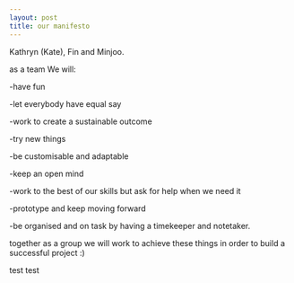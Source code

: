 ```yaml
---
layout: post
title: our manifesto
---
```


Kathryn (Kate), Fin and Minjoo.

as a team We will:

-have fun

-let everybody have equal say

-work to create a sustainable outcome

-try new things

-be customisable and adaptable

-keep an open mind

-work to the best of our skills but ask for help when we need it

-prototype and keep moving forward

-be organised and on task by having a timekeeper and notetaker.


together as a group we will work to achieve these things in order to build a successful project :) 

test test
